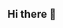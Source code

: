 ## Hi there 👋

<!--
**tyrekmyles/tyrekmyles** is a ✨ _special_ ✨ repository because its `README.md` (this file) appears on your GitHub profile.

Here are some ideas to get you started:

- 🔭 I’m currently working on learning becoming the greatest version of myself
- 🌱 I’m currently learning everything there is to know about data and how to use it
- 👯 I’m looking to collaborate on anything and everything I could be of use on
- 😄 Pronouns: He/Him
- ⚡ Fun fact: I have reached the highest point in 7 different states
-->

